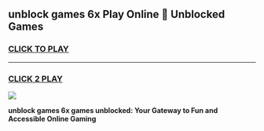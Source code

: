 
## unblock games 6x Play Online 👋 Unblocked Games
<h3>
<a href="https://premium.freeplayer.one?title=unblock_games_6x&ref=19F">CLICK TO PLAY</a></h3>
<hr>

<h3>
<a href="https://premium.freeplayer.one?title=unblock_games_6x&ref=19F">CLICK 2 PLAY</a>
  
</h3>

<a href="https://premium.freeplayer.one?title=unblock_games_6x&ref=19F"><img src="https://clearcache.store/games.png"></a>


**unblock games 6x games unblocked: Your Gateway to Fun and Accessible Online Gaming**
